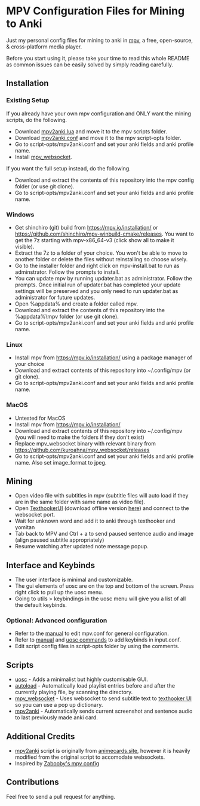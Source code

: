 # MPV Configuration Files for Mining to Anki
Just my personal config files for mining to anki in [mpv](https://mpv.io/), a free, open-source, & cross-platform media player. 

Before you start using it, please take your time to read this whole README as common issues can be easily solved by simply reading carefully.

## Installation

### Existing Setup
If you already have your own mpv configuration and ONLY want the mining scripts, do the following.
- Download [mpv2anki.lua](https://raw.githubusercontent.com/kamperemu/jp-mpv-conf/refs/heads/master/scripts/mpv2anki.lua) and move it to the mpv scripts folder.
- Download [mpv2anki.conf](https://github.com/kamperemu/jp-mpv-conf/blob/master/script-opts/mpv2anki.conf) and move it to the mpv script-opts folder.
- Go to script-opts/mpv2anki.conf and set your anki fields and anki profile name.
- Install [mpv_websocket](https://github.com/kuroahna/mpv_websocket).

If you want the full setup instead, do the following.
- Download and extract the contents of this repository into the mpv config folder (or use git clone).
- Go to script-opts/mpv2anki.conf and set your anki fields and anki profile name.

### Windows
- Get shinchiro (git) build from https://mpv.io/installation/ or https://github.com/shinchiro/mpv-winbuild-cmake/releases. You want to get the 7z starting with 
mpv-x86_64-v3 (click show all to make it visible).
- Extract the 7z to a folder of your choice. You won't be able to move to another folder or delete the files without reinstalling so choose wisely.
- Go to the installer folder and right click on mpv-install.bat to run as adminstrator. Follow the prompts to install.
- You can update mpv by running updater.bat as administrator. Follow the prompts. Once initial run of updater.bat has completed your update settings will be preserved and you only need to run updater.bat as administrator for future updates.
- Open %appdata% and create a folder called mpv.
- Download and extract the contents of this repository into the %appdata%\mpv folder (or use git clone).
- Go to script-opts/mpv2anki.conf and set your anki fields and anki profile name.

### Linux
- Install mpv from https://mpv.io/installation/ using a package manager of your choice
- Download and extract contents of this repository into ~/.config/mpv (or git clone).
- Go to script-opts/mpv2anki.conf and set your anki fields and anki profile name.

### MacOS
- Untested for MacOS
- Install mpv from https://mpv.io/installation/ 
- Download and extract contents of this repository into ~/.config/mpv (you will need to make the folders if they don't exist)
- Replace mpv_websocket binary with relevant binary from https://github.com/kuroahna/mpv_websocket/releases
- Go to script-opts/mpv2anki.conf and set your anki fields and anki profile name. Also set image_format to jpeg.

## Mining
- Open video file with subtitles in mpv (subtitle files will auto load if they are in the same folder with same name as video file).
- Open [TexthookerUI](https://renji-xd.github.io/texthooker-ui/) (download offline version [here](https://raw.githubusercontent.com/Renji-XD/texthooker-ui/main/docs/index.html)) and connect to the websocket port.
- Wait for unknown word and add it to anki through texthooker and yomitan
- Tab back to MPV and Ctrl + a to send paused sentence audio and image (align paused subtitle appropriately)
- Resume watching after updated note message popup.

## Interface and Keybinds
- The user interface is minimal and customizable. 
- The gui elements of uosc are on the top and bottom of the screen. Press right click to pull up the uosc menu.
- Going to utils > keybindings in the uosc menu will give you a list of all the default keybinds. 
### Optional: Advanced configuration
- Refer to the [manual](https://mpv.io/manual/master/) to edit mpv.conf for general configuration.
- Refer to [manual](https://mpv.io/manual/master/) and [uosc commands](https://github.com/tomasklaen/uosc#commands) to add keybinds in input.conf.
- Edit script config files in script-opts folder by using the comments.

## Scripts
- [uosc](https://github.com/darsain/uosc) - Adds a minimalist but highly customisable GUI.
- [autoload](https://github.com/mpv-player/mpv/blob/master/TOOLS/lua/autoload.lua) - Automatically load playlist entries before and after the currently playing file, by scanning the directory.
- [mpv_websocket](https://github.com/kuroahna/mpv_websocket) - Uses websocket to send subtitle text to [texthooker UI](https://github.com/Renji-XD/texthooker-ui) so you can use a pop up dictionary.
- [mpv2anki](https://raw.githubusercontent.com/kamperemu/jp-mpv-conf/refs/heads/master/scripts/mpv2anki.lua) - Automatically sends current screenshot and sentence audio to last previously made anki card.

## Additional Credits
- [mpv2anki](https://raw.githubusercontent.com/kamperemu/jp-mpv-conf/refs/heads/master/scripts/mpv2anki.lua) script is originally from [animecards.site](https://animecards.site/minefromanime/), however it is heavily modified from the original script to accomodate websockets.
- Inspired by [Zabooby's mpv config](https://github.com/Zabooby/mpv-config)

## Contributions
Feel free to send a pull request for anything.
